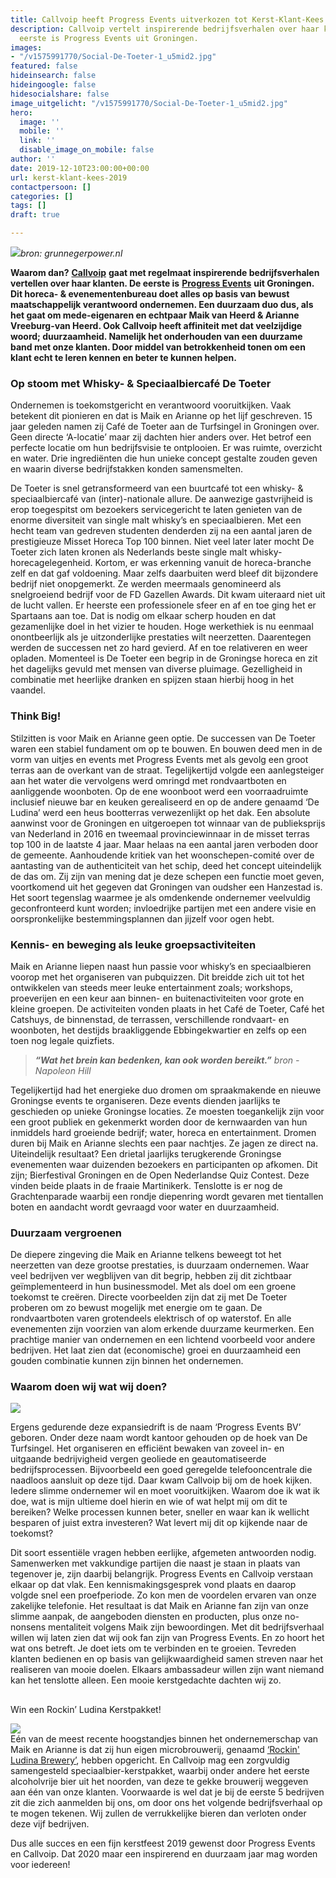 ```yaml
---
title: Callvoip heeft Progress Events uitverkozen tot Kerst-Klant-Kees 2019!
description: Callvoip vertelt inspirerende bedrijfsverhalen over haar klanten. De
  eerste is Progress Events uit Groningen.
images:
- "/v1575991770/Social-De-Toeter-1_u5mid2.jpg"
featured: false
hideinsearch: false
hideingoogle: false
hidesocialshare: false
image_uitgelicht: "/v1575991770/Social-De-Toeter-1_u5mid2.jpg"
hero:
  image: ''
  mobile: ''
  link: ''
  disable_image_on_mobile: false
author: ''
date: 2019-12-10T23:00:00+00:00
url: kerst-klant-kees-2019
contactpersoon: []
categories: []
tags: []
draft: true

---
```

![](https://res.cloudinary.com/callvoip/image/upload/v1575991770/Social-De-Toeter-1_u5mid2.jpg)_bron: grunnegerpower.nl_

**Waarom dan?** [**Callvoip**](https://www.callvoip.nl/) **gaat met regelmaat inspirerende bedrijfsverhalen vertellen over haar klanten. De eerste is** [**Progress Events**](https://progressevents.nl/) **uit Groningen. Dit horeca- & evenementenbureau doet alles op basis van bewust maatschappelijk verantwoord ondernemen. Een duurzaam duo dus, als het gaat om mede-eigenaren en echtpaar Maik van Heerd & Arianne Vreeburg-van Heerd. Ook Callvoip heeft affiniteit met dat veelzijdige woord; duurzaamheid. Namelijk het onderhouden van een duurzame band met onze klanten. Door middel van betrokkenheid tonen om een klant echt te leren kennen en beter te kunnen helpen.**

### Op stoom met Whisky- & Speciaalbiercafé De Toeter

Ondernemen is toekomstgericht en verantwoord vooruitkijken. Vaak betekent dit pionieren en dat is Maik en Arianne op het lijf geschreven. 15 jaar geleden namen zij Café de Toeter aan de Turfsingel in Groningen over. Geen directe ‘A-locatie’ maar zij dachten hier anders over. Het betrof een perfecte locatie om hun bedrijfsvisie te ontplooien. Er was ruimte, overzicht en water. Drie ingrediënten die hun unieke concept gestalte zouden geven en waarin diverse bedrijfstakken konden samensmelten.

De Toeter is snel getransformeerd van een buurtcafé tot een whisky- & speciaalbiercafé van (inter)-nationale allure. De aanwezige gastvrijheid is erop toegespitst om bezoekers servicegericht te laten genieten van de enorme diversiteit van single malt whisky’s en speciaalbieren. Met een hecht team van gedreven studenten denderden zij na een aantal jaren de prestigieuze Misset Horeca Top 100 binnen. Niet veel later later mocht De Toeter zich laten kronen als Nederlands beste single malt whisky-horecagelegenheid. Kortom, er was erkenning vanuit de horeca-branche zelf en dat gaf voldoening. Maar zelfs daarbuiten werd bleef dit bijzondere bedrijf niet onopgemerkt. Ze werden meermaals genomineerd als snelgroeiend bedrijf voor de FD Gazellen Awards. Dit kwam uiteraard niet uit de lucht vallen. Er heerste een professionele sfeer en af en toe ging het er Spartaans aan toe. Dat is nodig om elkaar scherp houden en dat gezamenlijke doel in het vizier te houden. Hoge werkethiek is nu eenmaal onontbeerlijk als je uitzonderlijke prestaties wilt neerzetten. Daarentegen werden de successen net zo hard gevierd. Af en toe relativeren en weer opladen. Momenteel is De Toeter een begrip in de Groningse horeca en zit het dagelijks gevuld met mensen van diverse pluimage. Gezelligheid in combinatie met heerlijke dranken en spijzen staan hierbij hoog in het vaandel.

### Think Big!

Stilzitten is voor Maik en Arianne geen optie. De successen van De Toeter waren een stabiel fundament om op te bouwen. En bouwen deed men in de vorm van uitjes en events met Progress Events met als gevolg een groot terras aan de overkant van de straat. Tegelijkertijd volgde een aanlegsteiger aan het water die vervolgens werd omringd met rondvaartboten en aanliggende woonboten. Op de ene woonboot werd een voorraadruimte inclusief nieuwe bar en keuken gerealiseerd en op de andere genaamd ‘De Ludina’ werd een heus bootterras verwezenlijkt op het dak. Een absolute aanwinst voor de Groningen en uitgeroepen tot winnaar van de publieksprijs van Nederland in 2016 en tweemaal provinciewinnaar in de misset terras top 100 in de laatste 4 jaar. Maar helaas na een aantal jaren verboden door de gemeente. Aanhoudende kritiek van het woonschepen-comité over de aantasting van de authenticiteit van het schip, deed het concept uiteindelijk de das om. Zij zijn van mening dat je deze schepen een functie moet geven, voortkomend uit het gegeven dat Groningen van oudsher een Hanzestad is. Het soort tegenslag waarmee je als omdenkende ondernemer veelvuldig geconfronteerd kunt worden; invloedrijke partijen met een andere visie en oorspronkelijke bestemmingsplannen dan jijzelf voor ogen hebt.

### Kennis- en beweging als leuke groepsactiviteiten

Maik en Arianne liepen naast hun passie voor whisky’s en speciaalbieren voorop met het organiseren van pubquizzen. Dit breidde zich uit tot het ontwikkelen van steeds meer leuke entertainment zoals; workshops, proeverijen en een keur aan binnen- en buitenactiviteiten voor grote en kleine groepen. De activiteiten vonden plaats in het Café de Toeter, Café het Catshuys, de binnenstad, de terrassen, verschillende rondvaart- en woonboten, het destijds braakliggende Ebbingekwartier en zelfs op een toen nog legale quizfiets.

> **_“Wat het brein kan bedenken, kan ook worden bereikt.”_** _bron - Napoleon Hill_

Tegelijkertijd had het energieke duo dromen om spraakmakende en nieuwe Groningse events te organiseren. Deze events dienden jaarlijks te geschieden op unieke Groningse locaties. Ze moesten toegankelijk zijn voor een groot publiek en gekenmerkt worden door de kernwaarden van hun inmiddels hard groeiende bedrijf; water, horeca en entertainment. Dromen duren bij Maik en Arianne slechts een paar nachtjes. Ze jagen ze direct na. Uiteindelijk resultaat? Een drietal jaarlijks terugkerende Groningse evenementen waar duizenden bezoekers en participanten op afkomen. Dit zijn; Bierfestival Groningen en de Open Nederlandse Quiz Contest. Deze vinden beide plaats in de fraaie Martinikerk. Tenslotte is er nog de Grachtenparade waarbij een rondje diepenring wordt gevaren met tientallen boten en aandacht wordt gevraagd voor water en duurzaamheid.

### Duurzaam vergroenen

De diepere zingeving die Maik en Arianne telkens beweegt tot het neerzetten van deze grootse prestaties, is duurzaam ondernemen. Waar veel bedrijven ver wegblijven van dit begrip, hebben zij dit zichtbaar geïmplementeerd in hun businessmodel. Met als doel om een groene toekomst te creëren. Directe voorbeelden zijn dat zij met De Toeter proberen om zo bewust mogelijk met energie om te gaan. De rondvaartboten varen grotendeels elektrisch of op waterstof. En alle evenementen zijn voorzien van alom erkende duurzame keurmerken. Een prachtige manier van ondernemen en een lichtend voorbeeld voor andere bedrijven. Het laat zien dat (economische) groei en duurzaamheid een gouden combinatie kunnen zijn binnen het ondernemen.

### Waarom doen wij wat wij doen?

![](https://res.cloudinary.com/callvoip/image/upload/v1575992396/Progress_Events_ebzts8.png)

Ergens gedurende deze expansiedrift is de naam ‘Progress Events BV’ geboren. Onder deze naam wordt kantoor gehouden op de hoek van De Turfsingel. Het organiseren en efficiënt bewaken van zoveel in- en uitgaande bedrijvigheid vergen geoliede en geautomatiseerde bedrijfsprocessen. Bijvoorbeeld een goed geregelde telefooncentrale die naadloos aansluit op deze tijd. Daar kwam Callvoip bij om de hoek kijken. Iedere slimme ondernemer wil en moet vooruitkijken. Waarom doe ik wat ik doe, wat is mijn ultieme doel hierin en wie of wat helpt mij om dit te bereiken? Welke processen kunnen beter, sneller en waar kan ik wellicht besparen of juist extra investeren? Wat levert mij dit op kijkende naar de toekomst?

Dit soort essentiële vragen hebben eerlijke, afgemeten antwoorden nodig. Samenwerken met vakkundige partijen die naast je staan in plaats van tegenover je, zijn daarbij belangrijk. Progress Events en Callvoip verstaan elkaar op dat vlak. Een kennismakingsgesprek vond plaats en daarop volgde snel een proefperiode. Zo kon men de voordelen ervaren van onze zakelijke telefonie. Het resultaat is dat Maik en Arianne fan zijn van onze slimme aanpak, de aangeboden diensten en producten, plus onze no-nonsens mentaliteit volgens Maik zijn bewoordingen. Met dit bedrijfsverhaal willen wij laten zien dat wij ook fan zijn van Progress Events. En zo hoort het wat ons betreft. Je doet iets om te verbinden en te groeien. Tevreden klanten bedienen en op basis van gelijkwaardigheid samen streven naar het realiseren van mooie doelen. Elkaars ambassadeur willen zijn want niemand kan het tenslotte alleen. Een mooie kerstgedachte dachten wij zo.

## 

Win een Rockin’ Ludina Kerstpakket!

![](https://res.cloudinary.com/callvoip/image/upload/v1575992580/Rockin_Ludina_Brewery_erzunl.png)  
Eén van de meest recente hoogstandjes binnen het ondernemerschap van Maik en Arianne is dat zij hun eigen microbrouwerij, genaamd [‘Rockin' Ludina Brewery’](https://rockinludina.nl/), hebben opgericht. En Callvoip mag een zorgvuldig samengesteld speciaalbier-kerstpakket, waarbij onder andere het eerste alcoholvrije bier uit het noorden, van deze te gekke brouwerij weggeven aan één van onze klanten. Voorwaarde is wel dat je bij de eerste 5 bedrijven zit die zich aanmelden bij ons, om door ons het volgende bedrijfsverhaal op te mogen tekenen. Wij zullen de verrukkelijke bieren dan verloten onder deze vijf bedrijven.

Dus alle succes en een fijn kerstfeest 2019 gewenst door Progress Events en Callvoip. Dat 2020 maar een inspirerend en duurzaam jaar mag worden voor iedereen!
